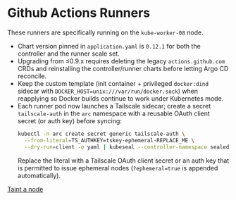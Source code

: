 # Github Actions Runners

These runners are specifically running on the `kube-worker-08` node.

- Chart version pinned in `application.yaml` is `0.12.1` for both the controller and the runner scale set.
- Upgrading from ≤0.9.x requires deleting the legacy `actions.github.com` CRDs and reinstalling the controller/runner charts before letting Argo CD reconcile.
- Keep the custom template (init container + privileged `docker:dind` sidecar with `DOCKER_HOST=unix:///var/run/docker.sock`) when reapplying so Docker builds continue to work under Kubernetes mode.
- Each runner pod now launches a Tailscale sidecar; create a secret `tailscale-auth` in the `arc` namespace with a reusable OAuth client secret (or auth key) before syncing:
  ```bash
  kubectl -n arc create secret generic tailscale-auth \
    --from-literal=TS_AUTHKEY=tskey-ephemeral-REPLACE_ME \
    --dry-run=client -o yaml | kubeseal --controller-namespace sealed-secrets --format yaml > argocd/applications/arc/tailscale-auth.yaml
  ```
  Replace the literal with a Tailscale OAuth client secret or an auth key that is permitted to issue ephemeral nodes (`?ephemeral=true` is appended automatically).

[Taint a node](../../kubernetes/README.md#tainting-a-node)
